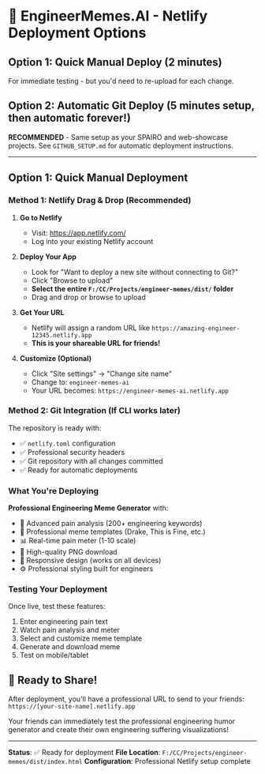 # 🚀 EngineerMemes.AI - Netlify Deployment Options

## Option 1: Quick Manual Deploy (2 minutes)
For immediate testing - but you'd need to re-upload for each change.

## Option 2: Automatic Git Deploy (5 minutes setup, then automatic forever!)
**RECOMMENDED** - Same setup as your SPAIRO and web-showcase projects.
See `GITHUB_SETUP.md` for automatic deployment instructions.

---

## Option 1: Quick Manual Deployment

### Method 1: Netlify Drag & Drop (Recommended)

1. **Go to Netlify**
   - Visit: https://app.netlify.com/
   - Log into your existing Netlify account

2. **Deploy Your App**
   - Look for "Want to deploy a new site without connecting to Git?"
   - Click "Browse to upload" 
   - **Select the entire `F:/CC/Projects/engineer-memes/dist/` folder**
   - Drag and drop or browse to upload

3. **Get Your URL**
   - Netlify will assign a random URL like `https://amazing-engineer-12345.netlify.app`
   - **This is your shareable URL for friends!**

4. **Customize (Optional)**
   - Click "Site settings" → "Change site name"
   - Change to: `engineer-memes-ai` 
   - Your URL becomes: `https://engineer-memes-ai.netlify.app`

### Method 2: Git Integration (If CLI works later)

The repository is ready with:
- ✅ `netlify.toml` configuration
- ✅ Professional security headers
- ✅ Git repository with all changes committed
- ✅ Ready for automatic deployments

### What You're Deploying

**Professional Engineering Meme Generator** with:
- 🤖 Advanced pain analysis (200+ engineering keywords)
- 🎨 Professional meme templates (Drake, This is Fine, etc.)
- 📊 Real-time pain meter (1-10 scale)
- 💾 High-quality PNG download
- 📱 Responsive design (works on all devices)
- ⚙️ Professional styling built for engineers

### Testing Your Deployment

Once live, test these features:
1. Enter engineering pain text
2. Watch pain analysis and meter
3. Select and customize meme template
4. Generate and download meme
5. Test on mobile/tablet

## 🎯 Ready to Share!

After deployment, you'll have a professional URL to send to your friends:
`https://[your-site-name].netlify.app`

Your friends can immediately test the professional engineering humor generator and create their own engineering suffering visualizations!

---

**Status**: ✅ Ready for deployment
**File Location**: `F:/CC/Projects/engineer-memes/dist/index.html`
**Configuration**: Professional Netlify setup complete